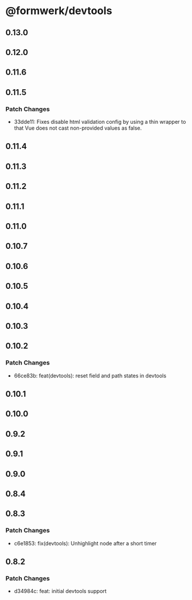 # @formwerk/devtools

## 0.13.0

## 0.12.0

## 0.11.6

## 0.11.5

### Patch Changes

- 33dde11: Fixes disable html validation config by using a thin wrapper to that Vue does not cast non-provided values as false.

## 0.11.4

## 0.11.3

## 0.11.2

## 0.11.1

## 0.11.0

## 0.10.7

## 0.10.6

## 0.10.5

## 0.10.4

## 0.10.3

## 0.10.2

### Patch Changes

- 66ce83b: feat(devtools): reset field and path states in devtools

## 0.10.1

## 0.10.0

## 0.9.2

## 0.9.1

## 0.9.0

## 0.8.4

## 0.8.3

### Patch Changes

- c6e1853: fix(devtools): Unhighlight node after a short timer

## 0.8.2

### Patch Changes

- d34984c: feat: initial devtools support
